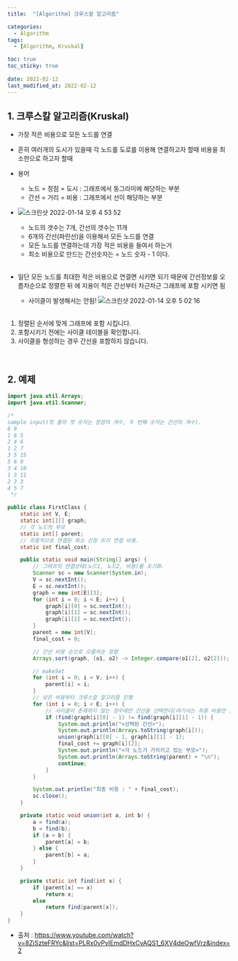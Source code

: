 ```yaml
---
title:  "[Algorithm] 크루스칼 알고리즘"

categories:
  - Algorithm
tags:
  - [Algorithm, Kruskal]

toc: true
toc_sticky: true
 
date: 2022-02-12
last_modified_at: 2022-02-12
---
```


## 1. 크루스칼 알고리즘(Kruskal)
- 가장 적은 비용으로 모든 노드를 연결 
- 흔히 여러개의 도시가 있을때 각 노드를 도로를 이용해 연결하고자 할때 비용을 최소한으로 하고자 할때
- 용어
    - 노드 = 정점 = 도시 : 그래프에서 동그라미에 해당하는 부분
    - 간선 = 거리 = 비용 : 그래프에서 선이 해당하는 부분
    
- ![스크린샷 2022-01-14 오후 4 53 52](https://user-images.githubusercontent.com/93639793/149471520-3b2f57d6-261a-4e99-9aad-4f13d105a783.png)
    - 노드의 갯수는 7개, 간선의 갯수는 11개
    - 6개의 간선(파란선)을 이용해서 모든 노드를 연결
    - 모든 노드를 연결하는데 가장 적은 비용을 들여서 하는거
    - 최소 비용으로 만드는 간선숫자는 = 노드 숫자 - 1 이다.   
  <br>
- 일단 모든 노드를 최대한 적은 비용으로 연결면 시키면 되기 때문에 간선정보를 오름차순으로 정렬한 뒤
에 지용이 적은 간선부터 차근차근 그래프에 포함 시키면 됨
  - 사이클이 발생해서는 안됨!
    ![스크린샷 2022-01-14 오후 5 02 16](https://user-images.githubusercontent.com/93639793/149472423-f15d181e-00d2-4806-a665-78dbc45bd139.png)   
    <br>
    
1. 정렬된 순서에 맞게 그래프에 포함 시킵니다.
2. 포함시키기 전에는 사이클 테이블을 확인합니다.
3. 사이클을 형성하는 경우 간선을 포함하지 않습니다.

  <br>

## 2. 예제

```java
import java.util.Arrays;
import java.util.Scanner;

/*
sample input(첫 줄의 첫 숫자는 정점의 개수, 두 번째 숫자는 간선의 개수).
6 9
1 6 5
2 4 6
1 2 7
3 5 15
5 6 9
3 4 10
1 3 11
2 3 3
4 5 7
 */

public class FirstClass {
    static int V, E;
    static int[][] graph;
    // 각 노드의 부모
    static int[] parent;
    // 최종적으로 연결된 최소 신장 트리 연결 비용.
    static int final_cost;

    public static void main(String[] args) {
        // 그래프의 연결상태(노드1, 노드2, 비용)를 초기화.
        Scanner sc = new Scanner(System.in);
        V = sc.nextInt();
        E = sc.nextInt();
        graph = new int[E][3];
        for (int i = 0; i < E; i++) {
            graph[i][0] = sc.nextInt();
            graph[i][1] = sc.nextInt();
            graph[i][2] = sc.nextInt();
        }
        parent = new int[V];
        final_cost = 0;

        // 간선 비용 순으로 오름차순 정렬
        Arrays.sort(graph, (o1, o2) -> Integer.compare(o1[2], o2[2]));

        // makeSet
        for (int i = 0; i < V; i++) {
            parent[i] = i;
        }
        // 낮은 비용부터 크루스칼 알고리즘 진행
        for (int i = 0; i < E; i++) {
            // 사이클이 존재하지 않는 경우에만 간선을 선택한다(여기서는 최종 비용만 고려하도록 하겠다).
            if (find(graph[i][0] - 1) != find(graph[i][1] - 1)) {
                System.out.println("<선택된 간선>");
                System.out.println(Arrays.toString(graph[i]));
                union(graph[i][0] - 1, graph[i][1] - 1);
                final_cost += graph[i][2];
                System.out.println("<각 노드가 가리키고 있는 부모>");
                System.out.println(Arrays.toString(parent) + "\n");
                continue;
            }
        }

        System.out.println("최종 비용 : " + final_cost);
        sc.close();
    }

    private static void union(int a, int b) {
        a = find(a);
        b = find(b);
        if (a > b) {
            parent[a] = b;
        } else {
            parent[b] = a;
        }
    }

    private static int find(int x) {
        if (parent[x] == x)
            return x;
        else
            return find(parent[x]);
    }
}
```






- 출처 : https://www.youtube.com/watch?v=8ZiSzteFRYc&list=PLRx0vPvlEmdDHxCvAQS1_6XV4deOwfVrz&index=2

